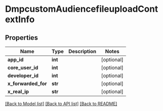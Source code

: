 # DmpcustomAudiencefileuploadContextInfo

## Properties
Name | Type | Description | Notes
------------ | ------------- | ------------- | -------------
**app_id** | **int** |  | [optional] 
**core_user_id** | **int** |  | [optional] 
**developer_id** | **int** |  | [optional] 
**x_forwarded_for** | **str** |  | [optional] 
**x_real_ip** | **str** |  | [optional] 

[[Back to Model list]](../README.md#documentation-for-models) [[Back to API list]](../README.md#documentation-for-api-endpoints) [[Back to README]](../README.md)

